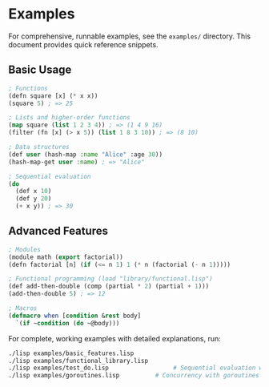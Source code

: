 # Examples

For comprehensive, runnable examples, see the `examples/` directory. This document provides quick reference snippets.

## Basic Usage

```lisp
; Functions
(defn square [x] (* x x))
(square 5) ; => 25

; Lists and higher-order functions
(map square (list 1 2 3 4)) ; => (1 4 9 16)
(filter (fn [x] (> x 5)) (list 1 8 3 10)) ; => (8 10)

; Data structures
(def user (hash-map :name "Alice" :age 30))
(hash-map-get user :name) ; => "Alice"

; Sequential evaluation
(do 
  (def x 10)
  (def y 20)
  (+ x y)) ; => 30
```

## Advanced Features

```lisp
; Modules
(module math (export factorial))
(defn factorial [n] (if (<= n 1) 1 (* n (factorial (- n 1)))))

; Functional programming (load "library/functional.lisp")
(def add-then-double (comp (partial * 2) (partial + 1)))
(add-then-double 5) ; => 12

; Macros
(defmacro when [condition &rest body]
  `(if ~condition (do ~@body)))
```

For complete, working examples with detailed explanations, run:
```bash
./lisp examples/basic_features.lisp
./lisp examples/functional_library.lisp
./lisp examples/test_do.lisp                  # Sequential evaluation with do
./lisp examples/goroutines.lisp          # Concurrency with goroutines and channels
```
